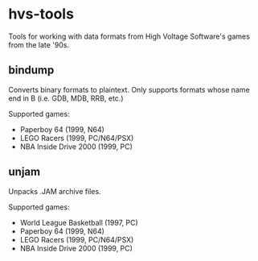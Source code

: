 # hvs-tools

Tools for working with data formats from High Voltage Software's games from the late '90s.

## bindump

Converts binary formats to plaintext. Only supports formats whose name end in B (i.e. GDB, MDB, RRB, etc.)

Supported games:

* Paperboy 64 (1999, N64)
* LEGO Racers (1999, PC/N64/PSX)
* NBA Inside Drive 2000 (1999, PC)

## unjam

Unpacks .JAM archive files.

Supported games:

* World League Basketball (1997, PC)
* Paperboy 64 (1999, N64)
* LEGO Racers (1999, PC/N64/PSX)
* NBA Inside Drive 2000 (1999, PC)
